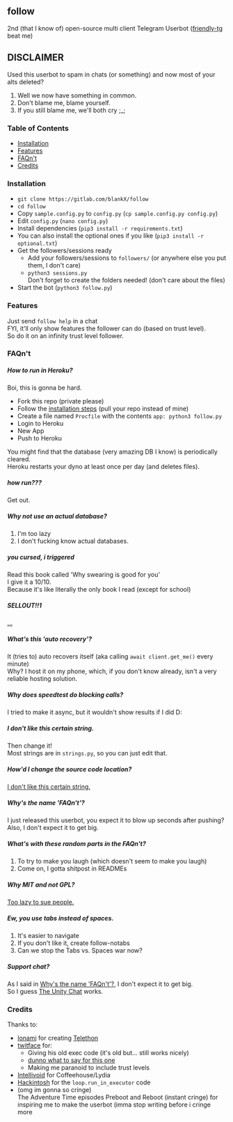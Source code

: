 ## follow

2nd (that I know of) open-source multi client Telegram Userbot ([friendly-tg](https://github.com/friendly-telegram/friendly-telegram) beat me)

## DISCLAIMER

Used this userbot to spam in chats (or something) and now most of your alts deleted?
1. Well we now have something in common.
2. Don't blame me, blame yourself.
3. If you still blame me, we'll both cry ;_;

### Table of Contents

- [Installation](#installation)
- [Features](#features)
- [FAQn't](#faqnt)
- [Credits](#credits)

### Installation

- `git clone https://gitlab.com/blankX/follow`
- `cd follow`
- Copy `sample.config.py` to `config.py` (`cp sample.config.py config.py`)
- Edit `config.py` (`nano config.py`)
- Install dependencies (`pip3 install -r requirements.txt`)
- You can also install the optional ones if you like (`pip3 install -r optional.txt`)
- Get the followers/sessions ready
  - Add your followers/sessions to `followers/` (or anywhere else you put them, I don't care)
  - `python3 sessions.py`  
    Don't forget to create the folders needed! (don't care about the files)
- Start the bot (`python3 follow.py`)

### Features

Just send `follow help` in a chat  
FYI, it'll only show features the follower can do (based on trust level).  
So do it on an infinity trust level follower.

### FAQn't

##### How to run in Heroku?

Boi, this is gonna be hard.

- Fork this repo (private please)
- Follow the [installation steps](#installation) (pull your repo instead of mine)
- Create a file named `Procfile` with the contents `app: python3 follow.py`
- Login to Heroku
- New App
- Push to Heroku  

You might find that the database (very amazing DB I know) is periodically cleared.  
Heroku restarts your dyno at least once per day (and deletes files).

##### how run???

Get out.

##### Why not use an actual database?

1. I'm too lazy
2. I don't fucking know actual databases.

##### you cursed, i triggered

Read this book called 'Why swearing is good for you'  
I give it a 10/10.  
Because it's like literally the only book I read (except for school)

##### SELLOUT!!1

[...](#how-run)

##### What's this 'auto recovery'?

It (tries to) auto recovers itself (aka calling `await client.get_me()` every minute)  
Why? I host it on my phone, which, if you don't know already, isn't a very reliable hosting solution.

##### Why does speedtest do blocking calls?

I tried to make it async, but it wouldn't show results if I did D:

##### I don't like this certain string.

Then change it!  
Most strings are in `strings.py`, so you can just edit that.

##### How'd I change the source code location?

[I don't like this certain string.](#i-dont-like-this-certain-string)

##### Why's the name 'FAQn't'?

I just released this userbot, you expect it to blow up seconds after pushing?  
Also, I don't expect it to get big.

##### What's with these random parts in the FAQn't?

1. To try to make you laugh (which doesn't seem to make you laugh)
2. Come on, I gotta shitpost in READMEs

##### Why MIT and not GPL?

[Too lazy to sue people.](https://t.me/UserbotSpamChat/121)

##### Ew, you use tabs instead of spaces.

1. It's easier to navigate
2. If you don't like it, create follow-notabs
3. Can we stop the Tabs vs. Spaces war now?

##### Support chat?

As I said in [Why's the name 'FAQn't'?](#whys-the-name-faqnt), I don't expect it to get big.  
So I guess [The Unity Chat](https://t.me/TheUnityChat) works. 

### Credits

Thanks to:
- [lonami](https://lonami.dev) for creating [Telethon](https://github.com/lonamiwebs/Telethon)
- [twitface](https://t.me/twitface) for:
  - Giving his old exec code (it's old but... still works nicely)
  - [dunno what to say for this one](https://t.me/UserbotTestingSpam/581584)
  - Making me paranoid to include trust levels
- [Intellivoid](https://intellivoid.info) for Coffeehouse/Lydia
- [Hackintosh](https://t.me/hackintosh5) for the `loop.run_in_executor` code
- (omg im gonna so cringe)  
  The Adventure Time episodes Preboot and Reboot (instant cringe) for inspiring me to make the userbot (imma stop writing before i cringe more
